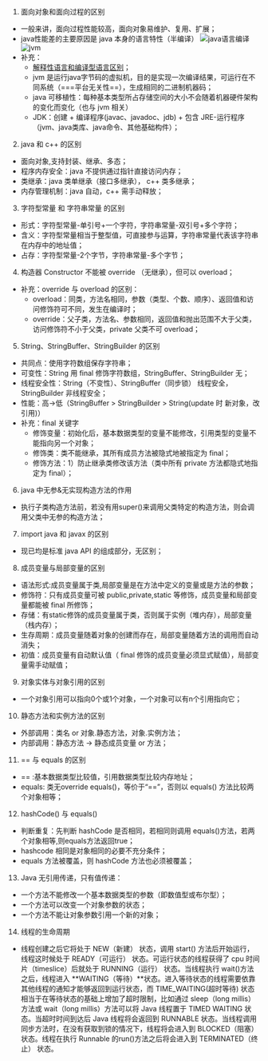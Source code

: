 1. 面向对象和面向过程的区别
- 一般来讲，面向过程性能较高，面向对象易维护、复用、扩展；
- java性能差的主要原因是 java 本身的语言特性（半编译）
![java语言编译](https://pic3.zhimg.com/80/45e5e8e74ed0fec7c782e30ac8c4edd7_hd.jpg) ![jvm](https://pic3.zhimg.com/80/b8934c347bde7fe377644fa78537cae0_hd.jpg)
- 补充：
    - [解释性语言和编译型语言区别](https://www.iteye.com/blog/rednaxelafx-492667)；
    - jvm 是运行java字节码的虚拟机，目的是实现一次编译结果，可运行在不同系统（===平台无关性==），生成相同的二进制机器码；
    - java 可移植性：每种基本类型所占存储空间的大小不会随着机器硬件架构的变化而变化（也与 jvm 相关）
    - JDK：创建 + 编译程序(javac、javadoc、jdb) + 包含 JRE-运行程序 （jvm、java类库、java命令、其他基础构件）； 

2. java 和 c++ 的区别
- 面向对象,支持封装、继承、多态；
- 程序内存安全：java 不提供通过指针直接访问内存；
- 类继承：java 类单继承（接口多继承）， c++ 类多继承；
- 内存管理机制：java 自动，c++ 需手动释放；

3. 字符型常量 和 字符串常量 的区别
- 形式：字符型常量-单引号+一个字符，字符串常量-双引号+多个字符；
- 含义：字符型常量相当于整型值，可直接参与运算，字符串常量代表该字符串在内存中的地址值；
- 占存：字符型常量-2个字节，字符串常量-多个字节；

4. 构造器 Constructor 不能被 override （无继承），但可以 overload；  
- 补充：override 与 overload 的区别：
    - overload：同类，方法名相同，参数（类型、个数、顺序）、返回值和访问修饰符可不同，发生在编译时；
    - override：父子类，方法名、参数相同，返回值和抛出范围不大于父类，访问修饰符不小于父类，private 父类不可 overload；

5. String、StringBuffer、StringBuilder 的区别
- 共同点：使用字符数组保存字符串；
- 可变性：String 用 final 修饰字符数组，StringBuffer、StringBuilder 无；
- 线程安全性：String（不变性）、StringBuffer（同步锁） 线程安全，StringBuilder 非线程安全；
- 性能：高->低（StringBuffer > StringBuilder > String(update 时 新对象，改引用)）
- 补充：final 关键字
    - 修饰变量：初始化后，基本数据类型的变量不能修改，引用类型的变量不能指向另一个对象；
    - 修饰类：类不能继承，其所有成员方法被隐式地被指定为 final；
    - 修饰方法：1）防止继承类修改该方法（类中所有 private 方法都隐式地指定为 final）；

6. java 中无参&无实现构造方法的作用
- 执行子类构造方法前，若没有用super()来调用父类特定的构造方法，则会调用父类中无参的构造方法；  
7. import java 和 javax 的区别
- 现已均是标准 java API 的组成部分，无区别；
8. 成员变量与局部变量的区别
- 语法形式:成员变量属于类,局部变量是在方法中定义的变量或是方法的参数；
- 修饰符：只有成员变量可被 public,private,static 等修饰，成员变量和局部变量都能被 final 所修饰；
- 存储：有static修饰的成员变量属于类，否则属于实例（堆内存），局部变量（栈内存）；
- 生存周期：成员变量随着对象的创建而存在，局部变量随着方法的调用而自动消失；
- 初值：成员变量有自动默认值（ final 修饰的成员变量必须显式赋值），局部变量需手动赋值；

9. 对象实体与对象引用的区别
- 一个对象引用可以指向0个或1个对象，一个对象可以有n个引用指向它；
10. 静态方法和实例方法的区别
- 外部调用：类名 or 对象.静态方法，对象.实例方法；
- 内部调用：静态方法 -> 静态成员变量 or 方法；
11. == 与 equals 的区别
- == :基本数据类型比较值，引用数据类型比较内存地址；
- equals: 类无override equals()，等价于“==”，否则以 equals() 方法比较两个对象相等；
12. hashCode() 与 equals()
- 判断重复：先判断 hashCode 是否相同，若相同则调用 equals()方法，若两个对象相等,则equals方法返回true；
- hashcode 相同是对象相同的必要不充分条件；
- equals 方法被覆盖，则 hashCode 方法也必须被覆盖；

13. Java 无引用传递，只有值传递：
- 一个方法不能修改一个基本数据类型的参数（即数值型或布尔型）；
- 一个方法可以改变一个对象参数的状态；
- 一个方法不能让对象参数引用一个新的对象；
14. 线程的生命周期  
- 线程创建之后它将处于 NEW（新建） 状态，调用 start() 方法后开始运行，线程这时候处于 READY（可运行） 状态。可运行状态的线程获得了 cpu 时间片（timeslice）后就处于 RUNNING（运行） 状态。当线程执行 wait()方法之后，线程进入 **WAITING（等待）**状态。进入等待状态的线程需要依靠其他线程的通知才能够返回到运行状态，而 TIME_WAITING(超时等待) 状态相当于在等待状态的基础上增加了超时限制，比如通过 sleep（long millis）方法或 wait（long millis）方法可以将 Java 线程置于 TIMED WAITING 状态。当超时时间到达后 Java 线程将会返回到 RUNNABLE 状态。当线程调用同步方法时，在没有获取到锁的情况下，线程将会进入到 BLOCKED（阻塞） 状态。线程在执行 Runnable 的run()方法之后将会进入到 TERMINATED（终止） 状态。


